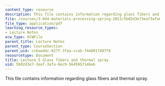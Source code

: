 ```yaml
---
content_type: resource
description: This file contains information regarding glass fibers and thermal spray.
file: /courses/3-044-materials-processing-spring-2013/5b02d3e73eaf3afa6ec9564595714beb_MIT3_044S13_Lec05.pdf
file_type: application/pdf
learning_resource_types:
- Lecture Notes
ocw_type: OCWFile
parent_title: Lecture Notes
parent_type: CourseSection
parent_uid: cc6aed4c-927f-3fea-ccab-f448917497f8
resourcetype: Document
title: Lecture 5 Glass fibers and thermal spray
uid: 5b02d3e7-3eaf-3afa-6ec9-564595714beb
---
```

This file contains information regarding glass fibers and thermal spray.

